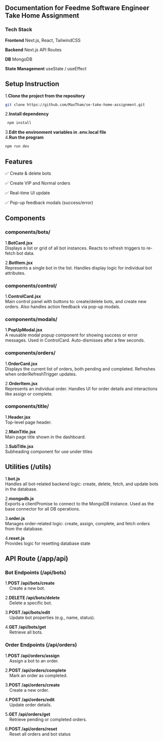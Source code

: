 ## Documentation for Feedme Software Engineer Take Home Assignment

### Tech Stack

**Frontend**
Next.js, React, TailwindCSS

**Backend**
Next.js API Routes

**DB**
MongoDB

**State Management**
useState / useEffect

## Setup Instruction

1.**Clone the project from the repository**

```bash
git clone https://github.com/MaxTham/se-take-home-assignment.git
```

2.**Install dependency**

```bash
 npm install
```

3.**Edit the environment variables in .env.local file**<br>
4.**Run the program**

```bash
npm run dev
```

## Features

✅ Create & delete bots

✅ Create VIP and Normal orders

✅ Real-time UI update

✅ Pop-up feedback modals (success/error)

## Components

### components/bots/

1.**BotCard.jsx**<br>
Displays a list or grid of all bot instances. Reacts to refresh triggers to re-fetch bot data.

2.**BotItem.jsx**<br>
Represents a single bot in the list. Handles display logic for individual bot attributes.

### components/control/

1.**ControlCard.jsx**<br>
Main control panel with buttons to: create/delete bots, and create new orders. Also handles action feedback via pop-up modals.

### components/modals/

1.**PopUpModal.jsx**<br>
A reusable modal popup component for showing success or error messages. Used in ControlCard. Auto-dismisses after a few seconds.

### components/orders/

1.**OrderCard.jsx**<br>
Displays the current list of orders, both pending and completed. Refreshes when orderRefreshTrigger updates.

2.**OrderItem.jsx**<br>
Represents an individual order. Handles UI for order details and interactions like assign or complete.

### components/title/

1.**Header.jsx**<br>
   Top-level page header.

2.**MainTitle.jsx**<br>
Main page title shown in the dashboard.

3.**SubTitle.jsx**<br>
Subheading component for use under titles

## Utilities (/utils)

1.**bot.js**<br>
Handles all bot-related backend logic: create, delete, fetch, and update bots in the database.

2.**mongodb.js**<br>
Exports a clientPromise to connect to the MongoDB instance. Used as the base connector for all DB operations.

3.**order.js**<br>
Manages order-related logic: create, assign, complete, and fetch orders from the database.

4.**reset.js**<br>
Provides logic for resetting database state

## API Route (/app/api)

### Bot Endpoints (/api/bots)

1.**POST /api/bots/create**<br>
 Create a new bot.

2.**DELETE /api/bots/delete**<br>
    Delete a specific bot.

3.**POST /api/bots/edit**<br>
    Update bot properties (e.g., name, status).

4.**GET /api/bots/get**<br>
    Retrieve all bots.

### Order Endpoints (/api/orders)

1.**POST /api/orders/assign**<br>
    Assign a bot to an order.

2.**POST /api/orders/complete**<br>
    Mark an order as completed.

3.**POST /api/orders/create**<br>
    Create a new order.

4.**POST /api/orders/edit**<br>
    Update order details.

5.**GET /api/orders/get**<br>
    Retrieve pending or completed orders.

6.**POST /api/orders/reset**<br>
    Reset all orders and bot status
